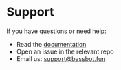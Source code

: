 # Support

If you have questions or need help:

- Read the [documentation](https://docs.bassbot.fun)
- Open an issue in the relevant repo
- Email us: [support@bassbot.fun](mailto:support@bassbot.fun)
